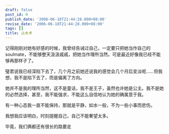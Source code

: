 ```yaml
---
draft: false
post_id: 0
publish_date: '2006-06-18T21:44:28.000+08:00'
revise_date: '2006-06-18T21:44:28.000+08:00'
tags: []
title: 止水术
---
```


记得刚刚对她有好感的时候，我曾经告诫过自己，一定要只把她当作自己的 soulmate，不能够整天汲汲戚戚，把她当作理所当然。可是最近好像我已经不能够再那样子了。

璧君说我已经深陷下去了，几个月之前她还说我的感觉会几个月后变淡呢……但我想，我不是陷下去了，而是偏离了方向。

她并不是我的理所当然，这不是童话，我不是王子，虽然也许她是公主。我不是她的必然选择，甚至，我不能强求，不能这么自信地认为她的确属意于我。

有一种心态我一直不能保持，那就是平静，如水一般，不为一些小事而悲伤。

我想我应该明白，时刻提醒自己，自己不能奢望太多。

毕竟，我们俩都还有很长的路要走
